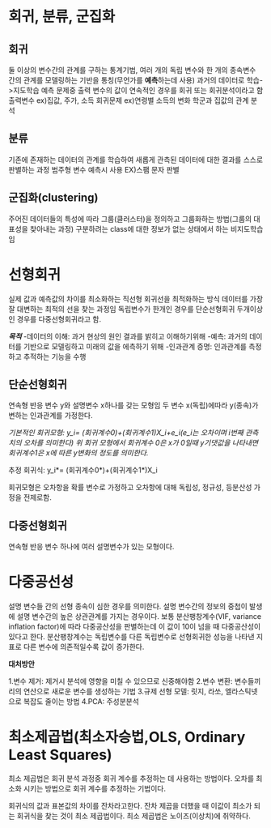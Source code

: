 # 회귀, 분류, 군집화

## 회귀
둘 이상의 변수간의 관계를 구하는 통계기법, 여러 개의 독립 변수와 한 개의 종속변수 간의 관계를 모델링하는 기반을 통칭(무언가를 **예측**하는데 사용)
과거의 데이터로 학습->지도학습
예측 문제중 출력 변수의 값이 연속적인 경우를 회귀 또는 회귀분석이라고 함
출력변수 ex)집값, 주가, 소득
회귀문제 ex)연령별 소득의 변화
            학군과 집값의 관계 분석

## 분류
기존에 존재하는 데이터의 관계를 학습하여 새롭게 관측된 데이터에 대한 결과를 스스로 판별하는 과정
범주형 변수 예측시 사용
EX)스팸 문자 판별

## 군집화(clustering)
주어진 데이터들의 특성에 따라 그룹(클러스터)을 정의하고 그룹화하는 방법(그룹의 대표성을 찾아내는 과정)
구분하려는 class에 대한 정보가 없는 상태에서 하는 비지도학습임


# 선형회귀
실제 값과 예측값의 차이를 최소화하는 직선형 회귀선을 최적화하는 방식
데이터를 가장 잘 대변하는 최적의 선을 찾는 과정임
독립변수가 한개인 경우를 단순선형회귀 두개이상인 경우를 다중선형회귀라고 함.

***목적***
-데이터의 이해: 과거 현상의 원인 결과를 밝히고 이해하기위해
-예측: 과거의 데이터를 기반으로 모델링하고 미래의 값을 에측하기 위해
-인과관계 증명: 인과관계를 측정하고 추적하는 기능을 수행

## 단순선형회귀
연속형 반응 변수 y와 설명변수 x하나를 갖는 모형임 
두 변수 x(독립)에따라 y(종속)가 변하는 인과관계를 가정한다.

_기본적인 회귀모형: y_i= (회귀계수0)+(회귀계수1)X_i+e_i(e_i는 오차이며 i번째 관측치의 오차를 의미한다)
위 회귀 모형에서 회귀계수 0은 x가 0일때 y기댓값을 나타내면 회귀계수1은 x에 따른 y변화의 정도를 의미한다._

추정 회귀식:  y_i*= (회귀계수0*)+(회귀계수1*)X_i

회귀모형은 오차항을 확률 변수로 가정하고 오차항에 대해 독립성, 정규성, 등분산성 가정을 전제로함.
## 다중선형회귀
연속형 반응 변수 하나에 여러 설명변수가 있는 모형이다.

# 다중공선성
설명 변수들 간의 선형 종속이 심한 경우를 의미한다.
설명 변수간의 정보의 중첩이 발생에 설명 변수간의 높은 상관관계를 가지는 경우이다. 
보통 분산팽창계수(VIF, variance inflation factor)에 따라 다중공산성을 판별하는데  이 값이 10이 넘을 때 다중공산성이 있다고 한다. 분산팽창계수는 독립변수를 다른 독립변수로 선형회귀한 성능을 나타낸 지표로 다른 변수에 의존적일수록 값이 증가한다.

**대처방안**

1.변수 제거: 제거시 분석에 영향을 미칠 수 있으므로 신중해야함
2.변수 변환: 변수들끼리의 연산으로 새로운 변수를 생성하는 기법
3.규제 선형 모델: 릿지, 라쏘, 엘라스틱넷으로 복잡도 줄이는 방법
4.PCA: 주성분분석


# 최소제곱법(최소자승법,OLS, Ordinary Least Squares)
최소 제곱법은 회귀 분석 과정중 회귀 계수를 추정하는 데 사용하는 방법이다.
오차를 최소화 시키는 방법으로 회귀 계수를 추정하는 기법이다.

회귀식의 값과 표본값의 차이를 잔차라고한다. 잔차 제곱을 더했을 때 이값이 최소가 되는 회귀식을 찾는 것이 최소 제곱법이다. 최소 제곱법은 노이즈(이상치)에 취약하다.